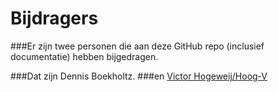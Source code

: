 # Bijdragers

###Er zijn twee personen die aan deze GitHub repo (inclusief documentatie) hebben bijgedragen.

###Dat zijn Dennis Boekholtz.
###en [Victor Hogeweij/Hoog-V](https://github.com/Hoog-V)

